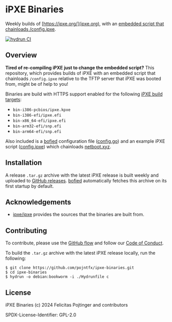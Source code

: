 # iPXE Binaries

Weekly builds of [https://ipxe.org/](ipxe.org), with an [embedded script that chainloads /config.ipxe](./config/init.ipxe).

[![hydrun CI](https://github.com/pojntfx/ipxe-binaries/actions/workflows/hydrun.yaml/badge.svg)](https://github.com/pojntfx/ipxe-binaries/actions/workflows/hydrun.yaml)

## Overview

**Tired of re-compiling iPXE just to change the embedded script?** This repository, which provides builds of iPXE with an embedded script that chainloads `/config.ipxe` relative to the TFTP server that iPXE was booted from, might be of help to you!

Binaries are build with HTTPS support enabled for the following [iPXE build targets](https://ipxe.org/appnote/buildtargets):

- `bin-i386-pcbios/ipxe.kpxe`
- `bin-i386-efi/ipxe.efi`
- `bin-x86_64-efi/ipxe.efi`
- `bin-arm32-efi/snp.efi`
- `bin-arm64-efi/snp.efi`

Also included is a [bofied](https://github.com/pojntfx/bofied) configuration file ([config.go](./config/config.go)) and an example iPXE script ([config.ipxe](./config/config.ipxe)) which chainloads [netboot.xyz](https://netboot.xyz/).

## Installation

A release `.tar.gz` archive with the latest iPXE release is built weekly and uploaded to [GitHub releases](https://github.com/pojntfx/ipxe-binaries/releases). [bofied](https://github.com/pojntfx/bofied) automatically fetches this archive on its first startup by default.

## Acknowledgements

- [ipxe/ipxe](https://github.com/ipxe/ipxe) provides the sources that the binaries are built from.

## Contributing

To contribute, please use the [GitHub flow](https://guides.github.com/introduction/flow/) and follow our [Code of Conduct](./CODE_OF_CONDUCT.md).

To build the `.tar.gz` archive with the latest iPXE release locally, run the following:

```shell
$ git clone https://github.com/pojntfx/ipxe-binaries.git
$ cd ipxe-binaries
$ hydrun -o debian:bookworm -i ./Hydrunfile c
```

## License

iPXE Binaries (c) 2024 Felicitas Pojtinger and contributors

SPDX-License-Identifier: GPL-2.0
